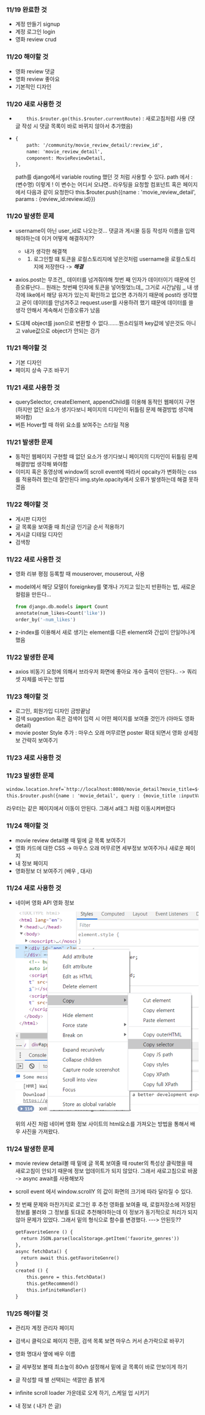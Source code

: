 ### 11/19  완료한 것

- 계정 만들기 signup
- 계정 로그인 login
- 영화 review  crud



### 11/20 해야할 것

- 영화 review 댓글
- 영화 review 좋아요
- 기본적인 디자인



### 11/20 새로 사용한 것

- `    this.$router.go(this.$router.currentRoute)` : 새로고침처럼 사용 (댓글 작성 시  댓글 목록이 바로 바뀌지 않아서 추가했음)

  

- ```html
  {
      path: '/community/movie_review_detail/:review_id',
      name: 'movie_review_detail',
      component: MovieReviewDetail,
  }, 
  ```

  path를 django에서 variable routing 했던 것 처럼 사용할 수 있다.
   path 에서 :(변수명) 이렇게 ! 이 변수는 어디서 오냐면.. 라우팅을 요청할 컴포넌트 혹은 페이지에서 다음과 같이 요청한다
  this.$router.push({name : 'movie_review_detail', params : {review_id:review.id}})

  


### 11/20 발생한 문제

- username이 아닌 user_id로 나오는것... 댓글과 게시물 등등 작성자 이름을 입력해야하는데 이거 어떻게 해결하지??
  - 내가 생각한 해결책 
  - 1. 로그인할 떄 토큰을 로컬스토리지에 넣은것처럼 username을 로컬스토리지에 저장한다 ->  ***해결***

- axios.post는 무조건,, 데이터를 넘겨줘야해 첫번 째 인자가 데이터이기 때문에 인증오류난다... 원래는 첫번째 인자에 토큰을 넣어줫었느데,, 그거로 시간날림 ,, 내 생각에 like에서 해당 유저가 있는지 확인하고 없으면 추가하기 때문에 post라 생각했고 굳이 데이터를 안넘겨주고 request.user를 사용하려 했기 떄문에 데이터를 쓸 생각 안해서 계속해서 인증오류가 났음
- 도대체 object를 json으로 변환할 수 없다.......뭔소리일까 key값에 넣은것도 아니고 value값으로 object가 안되는 겅가



### 11/21 해야할 것

- 기본 디자인
- 페이지 상속 구조 바꾸기



### 11/21 새로 사용한 것

- querySelector, createElement, appendChild를 이용해 동적인 웹페이지 구현 (하지만 없던 요소가 생기다보니 페이지의 디자인이 뒤틀림 문제 해결방법 생각해 봐야함)
- 버튼 Hover할 때 하위 요소를 보여주는 스타일 적용



### 11/21 발생한 문제

- 동적인 웹페이지 구현할 때 없던 요소가 생기다보니 페이지의 디자인이 뒤틀림 문제 해결방법 생각해 봐야함
- 이미지 혹은 동영상에 window의 scroll event에 따라서 opcaity가 변화하는 css를 적용하려 했는데 잘안된다 img.style.opacity에서 오류가 발생하는데 해결 못하겠음



### 11/22 해야할 것

- 게시판 디자인
- 글 목록을 보여줄 때 최신글 인기글 순서 적용하기
- 게시글 디테일 디자인
- 검색창



### 11/22 새로 사용한 것

- 영화 리뷰 평점 등록할 때 mouserover, mouserout, 사용

- model에서 해당 모델이 foreignkey를 몇개나 가지고 있는지 반환하는 법, 새로운 컬럼을 만든다...

  ```python
  from django.db.models import Count
  annotate(num_likes=Count('like'))
  order_by('-num_likes')
  ```

- z-index를 이용해서 새로 생기는 element를 다른 element와 간섭이 안일어나게 했음



### 11/22 발생한 문제

- axios 비동기 요청에 의해서 브라우저 화면에 좋아요 개수 출력이 안된다.. -> 쿼리셋 자체를 바꾸는 방법



### 11/23 해야할 것

- 로그인, 회원가입 디자인 금방끝남
- 검색 suggestion 혹은 검색어 입력 시 어떤 페이지를 보여줄 것인가 (아마도 영화 detail)
- movie poster  Style 추가 : 마우스 오래 머무르면 poster 확대 되면서 영화 상세정보 간략히 보여주기



### 11/23 새로 사용한 것



### 11/23 발생한 문제

```html
window.location.href=`http://localhost:8080/movie_detail?movie_title=${inputValue}`
this.$router.push({name : 'movie_detail', query : {movie_title :inputValue}})
```

라우터는 같은 페이지에서 이동이 안된다. 그래서 a태그 처럼 이동시켜버렸다



### 11/24 해야할 것

- movie review detail볼 때 밑에 글 목록 보여주기
- 영화 카드에 대한 CSS -> 마우스 오래 머무르면 세부정보 보여주거나 새로운 페이지
- 내 정보 페이지
- 영화정보 더 보여주기 (배우 , 대사)



### 11/24 새로 사용한 것

- 네이버 영화 API 영화 정보

  ![image-20201124125755110](fianl-pjt.assets/image-20201124125755110.png)

  위의 사진 처럼 네이버 영화 정보 사이트의 html요소를 가져오는 방법을 통해서 배우 사진을 가져왔다.
  
  

### 11/24 발생한 문제

- movie review detail볼 때 밑에 글 목록 보여줄 때 router의 특성상 클릭했을 때 새로고침이 안되기 때문에 정보 업데이트가 되지 않았다. 그래서 새로고침으로 바꿈 -> async await를 사용해보자

- scroll event 에서 window.scrollY 의 값이 화면의 크기에 따라 달라질 수 있다.

- 첫 번째 문제와 마찬가지로 로그인 후 추천 영화를 보여줄 때, 로컬저장소에 저장된 정보를 불러와 그 정보를 토대로 추천해야하는데 이 정보가 동기적으로 처리가 되지 않아 문제가 있었다. 그래서  밑의 형식으로 함수를 변경했다. ---> 안된듯??

  ```html
  getFavoriteGenre () {
  	return JSON.parse(localStorage.getItem('favorite_genres'))
  },
  async fetchData() {
  	return await this.getFavoriteGenre()
  }
  created () {
      this.genre = this.fetchData()
      this.getRecommend()
      this.infiniteHandler()
  }
  ```

  

### 11/25 해야할 것

- 관리자 계정 관리자 페이지
- 검색시 클릭으로 페이지 전환, 검색 목록 보면 마우스 커서 손가락으로 바꾸기
- 영화 명대사 옆에 배우 이름
- 글 세부정보 볼때 최소높이 80vh 설정해서 밑에 글 목록이 바로 안보이게 하기
- 글 작성할 때 별 선택되는 색깔만 좀 밝게

- infinite scroll loader 가운데로 오게 하기, 스케일 업 시키기
- 내 정보 ( 내가 쓴 글)

